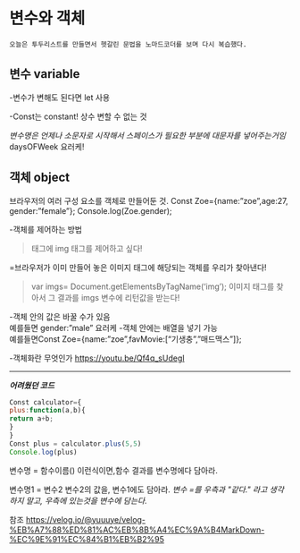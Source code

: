 # 변수와 객체
`오늘은 투두리스트를 만들면서 헷갈린 문법을 노마드코더를 보며 다시 복습했다.`


**변수 variable**
---
-변수가 변해도 된다면 let 사용

-Const는 constant! 상수 변할 수 없는 것

*변수명은 언제나 소문자로 시작해서 스페이스가 필요한 부분에 대문자를 넣어주는거임* daysOFWeek 요러케!


**객체 object**
---
브라우저의 여러 구성 요소를 객체로 만들어둔 것.
Const Zoe={name:”zoe”,age:27, gender:”female”};
Console.log(Zoe.gender);

-객체를 제어하는 방법
> <body>태그에 img 태그를 제어하고 싶다!
=브라우저가 이미 만들어 놓은 이미지 태그에 해당되는 객체를 우리가 찾아낸다!
> var imgs= Document.getElementsByTagName(‘img’);
이미지 태그를 찾아서 그 결과를 imgs 변수에 리턴값을 받는다! 

-객체 안의 값은 바꿀 수가 있음<br> 예를들면 gender:”male” 요러케
-객체 안에는 배열을 넣기 가능<br>예를들면Const Zoe={name:”zoe”,favMovie:[“기생충”,”매드맥스”]};

-객체화란 무엇인가
<https://youtu.be/Qf4q_sUdegI>


---
***어려웠던 코드***

```javascript
Const calculator={
plus:function(a,b){
return a+b;
}
}
Const plus = calculator.plus(5,5)
Console.log(plus)
```

변수명 = 함수이름()
이런식이면,함수 결과를 변수명에다 담아라.

변수명1 = 변수2
변수2의 값을, 변수1에도 담아라.
*변수 =를 우측과 "같다." 라고 생각하지 말고, 우측에 있는것을 변수에 담는다.*

참조
<https://velog.io/@yuuuye/velog-%EB%A7%88%ED%81%AC%EB%8B%A4%EC%9A%B4MarkDown-%EC%9E%91%EC%84%B1%EB%B2%95>
